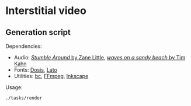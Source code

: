 # Interstitial video

## Generation script

Dependencies:

- Audio:
  [*Stumble Around* by Zane Little](https://freemusicarchive.org/music/zane-little/a-bag-of-chips/stumble-around/),
  [*waves on a sandy beach* by Tim Kahn](https://freesound.org/people/tim.kahn/sounds/757932/)
- Fonts:
  [Dosis](https://www.impallari.com/fonts/dosis/),
  [Lato](https://www.latofonts.com/)
- Utilities:
  [bc](https://www.gnu.org/software/bc/),
  [FFmpeg](https://www.ffmpeg.org/),
  [Inkscape](https://inkscape.org/)

Usage:

```bash
./tasks/render
```
